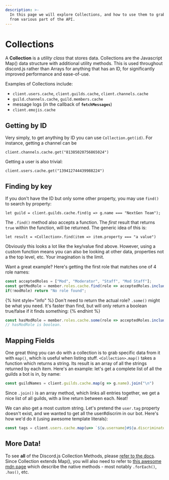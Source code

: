 ```yaml
---
description: >-
  In this page we will explore Collections, and how to use them to grab data
  from various part of the API.
---
```


# Collections

A **Collection** is a _utility class_ that stores data. Collections are the Javascript Map\(\) data structure with additional utility methods. This is used throughout discord.js rather than Arrays for anything that has an ID, for significantly improved performance and ease-of-use.

Examples of Collections include:

* `client.users.cache`, `client.guilds.cache`, `client.channels.cache`
* `guild.channels.cache`, `guild.members.cache`
* message logs \(in the callback of **`fetchMessages`**\)
* `client.emojis.cache`

##  Getting by ID

 Very simply, to get anything by ID you can use `Collection.get(id)`. For instance, getting a channel can be 

`client.channels.cache.get("81385020756865024")`

 Getting a user is also trivial: 

`client.users.cache.get("139412744439988224")`

##  Finding by key

If you don't have the ID but only some other property, you may use `find()` to search by property:

`let guild = client.guilds.cache.find(g => g.name === "NextGen Team");`

The `.find()` method also accepts a function. The _first_ result that returns `true` within the function, will be returned. The generic idea of this is:

`let result = <Collection>.find(item => item.property === "a value")`

Obviously this looks a lot like the key/value find above. However, using a custom function means you can also be looking at other data, properties not a the top level, etc. Your imagination is the limit.

Want a great example? Here's getting the first role that matches one of 4 role names:

```javascript
const acceptedRoles = ["Mod", "Moderator", "Staff", "Mod Staff"];
const getModRole = member.roles.cache.find(role => acceptedRoles.includes(role.name));
if(!modRole) return "No role found";
```

{% hint style="info" %}
 Don't need to return the actual role? `.some()` might be what you need. It's faster than find, but will only return a boolean true/false if it finds something:
{% endhint %}



```javascript
const hasModRole = member.roles.cache.some(role => acceptedRoles.includes(role.name));
// hasModRole is boolean.
```

##  Mapping Fields

One great thing you can do with a collection is to grab specific data from it with `map()`, which is useful when listing stuff. `<Collection>.map()` takes a function which returns a string. Its result is an array of all the strings returned by each item. Here's an example: let's get a complete list of all the guilds a bot is in, by name:

```javascript
const guildNames = client.guilds.cache.map(g => g.name).join("\n")
```

Since `.join()` is an array method, which links all entries together, we get a nice list of all guilds, with a line return between each. Neat!

We can also get a most custom string. Let's pretend the `user.tag` property doesn't exist, and we wanted to get all the user\#discrim in our bot. Here's how we'd do it \(using awesome template literals\):

```javascript
const tags = client.users.cache.map(u=> `${u.username}#${u.discriminator}`).join(", ");
```

##  More Data!

 To see **all** of the Discord.js Collection Methods, please [refer to the docs](https://discord.js.org/#/docs/main/stable/class/Collection). Since Collection extends Map\(\), you will also need to refer to [this awesome mdn page](https://developer.mozilla.org/en/docs/Web/JavaScript/Reference/Global_Objects/Map) which describe the native methods - most notably `.forEach()`, `.has()`, etc.

